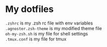 # My dotfiles

`.zshrc` is my .zsh rc file with env variables  
`.agnoster.zsh-theme` is my modified theme file  
`oh-my-zsh.sh` is my file for shell settings  
`.tmux.conf` is my file for tmux  
